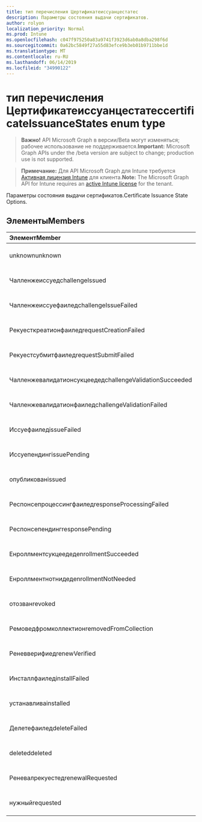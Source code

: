 ```yaml
---
title: тип перечисления Цертификатеиссуанцестатес
description: Параметры состояния выдачи сертификатов.
author: rolyon
localization_priority: Normal
ms.prod: Intune
ms.openlocfilehash: c047f975250a83a9741f3923d6ab0a8dba298f6d
ms.sourcegitcommit: 0a62bc5849f27a55d83efce9b3eb01b9711bbe1d
ms.translationtype: MT
ms.contentlocale: ru-RU
ms.lasthandoff: 06/14/2019
ms.locfileid: "34990122"
---
```

# <a name="certificateissuancestates-enum-type"></a><span data-ttu-id="20a4c-103">тип перечисления Цертификатеиссуанцестатес</span><span class="sxs-lookup"><span data-stu-id="20a4c-103">certificateIssuanceStates enum type</span></span>

> <span data-ttu-id="20a4c-104">**Важно!** API Microsoft Graph в версии/Beta могут изменяться; рабочее использование не поддерживается.</span><span class="sxs-lookup"><span data-stu-id="20a4c-104">**Important:** Microsoft Graph APIs under the /beta version are subject to change; production use is not supported.</span></span>

> <span data-ttu-id="20a4c-105">**Примечание:** Для API Microsoft Graph для Intune требуется [Активная лицензия Intune](https://go.microsoft.com/fwlink/?linkid=839381) для клиента.</span><span class="sxs-lookup"><span data-stu-id="20a4c-105">**Note:** The Microsoft Graph API for Intune requires an [active Intune license](https://go.microsoft.com/fwlink/?linkid=839381) for the tenant.</span></span>

<span data-ttu-id="20a4c-106">Параметры состояния выдачи сертификатов.</span><span class="sxs-lookup"><span data-stu-id="20a4c-106">Certificate Issuance State Options.</span></span>

## <a name="members"></a><span data-ttu-id="20a4c-107">Элементы</span><span class="sxs-lookup"><span data-stu-id="20a4c-107">Members</span></span>
|<span data-ttu-id="20a4c-108">Элемент</span><span class="sxs-lookup"><span data-stu-id="20a4c-108">Member</span></span>|<span data-ttu-id="20a4c-109">Значение</span><span class="sxs-lookup"><span data-stu-id="20a4c-109">Value</span></span>|<span data-ttu-id="20a4c-110">Описание</span><span class="sxs-lookup"><span data-stu-id="20a4c-110">Description</span></span>|
|:---|:---|:---|
|<span data-ttu-id="20a4c-111">unknown</span><span class="sxs-lookup"><span data-stu-id="20a4c-111">unknown</span></span>|<span data-ttu-id="20a4c-112">нуль</span><span class="sxs-lookup"><span data-stu-id="20a4c-112">0</span></span>|<span data-ttu-id="20a4c-113">Пока не задокументировано.</span><span class="sxs-lookup"><span data-stu-id="20a4c-113">Not yet documented</span></span>|
|<span data-ttu-id="20a4c-114">Чалленжеиссуед</span><span class="sxs-lookup"><span data-stu-id="20a4c-114">challengeIssued</span></span>|<span data-ttu-id="20a4c-115">1,1</span><span class="sxs-lookup"><span data-stu-id="20a4c-115">1</span></span>|<span data-ttu-id="20a4c-116">Пока не задокументировано.</span><span class="sxs-lookup"><span data-stu-id="20a4c-116">Not yet documented</span></span>|
|<span data-ttu-id="20a4c-117">Чалленжеиссуефаилед</span><span class="sxs-lookup"><span data-stu-id="20a4c-117">challengeIssueFailed</span></span>|<span data-ttu-id="20a4c-118">2</span><span class="sxs-lookup"><span data-stu-id="20a4c-118">2</span></span>|<span data-ttu-id="20a4c-119">Пока не задокументировано.</span><span class="sxs-lookup"><span data-stu-id="20a4c-119">Not yet documented</span></span>|
|<span data-ttu-id="20a4c-120">Рекуесткреатионфаилед</span><span class="sxs-lookup"><span data-stu-id="20a4c-120">requestCreationFailed</span></span>|<span data-ttu-id="20a4c-121">4</span><span class="sxs-lookup"><span data-stu-id="20a4c-121">3</span></span>|<span data-ttu-id="20a4c-122">Пока не задокументировано.</span><span class="sxs-lookup"><span data-stu-id="20a4c-122">Not yet documented</span></span>|
|<span data-ttu-id="20a4c-123">Рекуестсубмитфаилед</span><span class="sxs-lookup"><span data-stu-id="20a4c-123">requestSubmitFailed</span></span>|<span data-ttu-id="20a4c-124">SP4</span><span class="sxs-lookup"><span data-stu-id="20a4c-124">4</span></span>|<span data-ttu-id="20a4c-125">Пока не задокументировано.</span><span class="sxs-lookup"><span data-stu-id="20a4c-125">Not yet documented</span></span>|
|<span data-ttu-id="20a4c-126">Чалленжевалидатионсукцеедед</span><span class="sxs-lookup"><span data-stu-id="20a4c-126">challengeValidationSucceeded</span></span>|<span data-ttu-id="20a4c-127">17:00</span><span class="sxs-lookup"><span data-stu-id="20a4c-127">5</span></span>|<span data-ttu-id="20a4c-128">Пока не задокументировано.</span><span class="sxs-lookup"><span data-stu-id="20a4c-128">Not yet documented</span></span>|
|<span data-ttu-id="20a4c-129">Чалленжевалидатионфаилед</span><span class="sxs-lookup"><span data-stu-id="20a4c-129">challengeValidationFailed</span></span>|<span data-ttu-id="20a4c-130">6 </span><span class="sxs-lookup"><span data-stu-id="20a4c-130">6</span></span>|<span data-ttu-id="20a4c-131">Пока не задокументировано.</span><span class="sxs-lookup"><span data-stu-id="20a4c-131">Not yet documented</span></span>|
|<span data-ttu-id="20a4c-132">Иссуефаилед</span><span class="sxs-lookup"><span data-stu-id="20a4c-132">issueFailed</span></span>|<span data-ttu-id="20a4c-133">7 </span><span class="sxs-lookup"><span data-stu-id="20a4c-133">7</span></span>|<span data-ttu-id="20a4c-134">Пока не задокументировано.</span><span class="sxs-lookup"><span data-stu-id="20a4c-134">Not yet documented</span></span>|
|<span data-ttu-id="20a4c-135">Иссуепендинг</span><span class="sxs-lookup"><span data-stu-id="20a4c-135">issuePending</span></span>|<span data-ttu-id="20a4c-136">8 </span><span class="sxs-lookup"><span data-stu-id="20a4c-136">8</span></span>|<span data-ttu-id="20a4c-137">Пока не задокументировано.</span><span class="sxs-lookup"><span data-stu-id="20a4c-137">Not yet documented</span></span>|
|<span data-ttu-id="20a4c-138">опубликован</span><span class="sxs-lookup"><span data-stu-id="20a4c-138">issued</span></span>|<span data-ttu-id="20a4c-139">9 </span><span class="sxs-lookup"><span data-stu-id="20a4c-139">9</span></span>|<span data-ttu-id="20a4c-140">Пока не задокументировано.</span><span class="sxs-lookup"><span data-stu-id="20a4c-140">Not yet documented</span></span>|
|<span data-ttu-id="20a4c-141">Респонсепроцессингфаилед</span><span class="sxs-lookup"><span data-stu-id="20a4c-141">responseProcessingFailed</span></span>|<span data-ttu-id="20a4c-142">10 </span><span class="sxs-lookup"><span data-stu-id="20a4c-142">10</span></span>|<span data-ttu-id="20a4c-143">Пока не задокументировано.</span><span class="sxs-lookup"><span data-stu-id="20a4c-143">Not yet documented</span></span>|
|<span data-ttu-id="20a4c-144">Респонсепендинг</span><span class="sxs-lookup"><span data-stu-id="20a4c-144">responsePending</span></span>|<span data-ttu-id="20a4c-145">-11:00</span><span class="sxs-lookup"><span data-stu-id="20a4c-145">11</span></span>|<span data-ttu-id="20a4c-146">Пока не задокументировано.</span><span class="sxs-lookup"><span data-stu-id="20a4c-146">Not yet documented</span></span>|
|<span data-ttu-id="20a4c-147">Енроллментсукцеедед</span><span class="sxs-lookup"><span data-stu-id="20a4c-147">enrollmentSucceeded</span></span>|<span data-ttu-id="20a4c-148">12</span><span class="sxs-lookup"><span data-stu-id="20a4c-148">12</span></span>|<span data-ttu-id="20a4c-149">Пока не задокументировано.</span><span class="sxs-lookup"><span data-stu-id="20a4c-149">Not yet documented</span></span>|
|<span data-ttu-id="20a4c-150">Енроллментнотнидед</span><span class="sxs-lookup"><span data-stu-id="20a4c-150">enrollmentNotNeeded</span></span>|<span data-ttu-id="20a4c-151">13</span><span class="sxs-lookup"><span data-stu-id="20a4c-151">13</span></span>|<span data-ttu-id="20a4c-152">Пока не задокументировано.</span><span class="sxs-lookup"><span data-stu-id="20a4c-152">Not yet documented</span></span>|
|<span data-ttu-id="20a4c-153">отозван</span><span class="sxs-lookup"><span data-stu-id="20a4c-153">revoked</span></span>|<span data-ttu-id="20a4c-154">14</span><span class="sxs-lookup"><span data-stu-id="20a4c-154">14</span></span>|<span data-ttu-id="20a4c-155">Пока не задокументировано.</span><span class="sxs-lookup"><span data-stu-id="20a4c-155">Not yet documented</span></span>|
|<span data-ttu-id="20a4c-156">Ремоведфромколлектион</span><span class="sxs-lookup"><span data-stu-id="20a4c-156">removedFromCollection</span></span>|<span data-ttu-id="20a4c-157">означает</span><span class="sxs-lookup"><span data-stu-id="20a4c-157">15</span></span>|<span data-ttu-id="20a4c-158">Пока не задокументировано.</span><span class="sxs-lookup"><span data-stu-id="20a4c-158">Not yet documented</span></span>|
|<span data-ttu-id="20a4c-159">Реневверифиед</span><span class="sxs-lookup"><span data-stu-id="20a4c-159">renewVerified</span></span>|<span data-ttu-id="20a4c-160">столбцов</span><span class="sxs-lookup"><span data-stu-id="20a4c-160">16</span></span>|<span data-ttu-id="20a4c-161">Пока не задокументировано.</span><span class="sxs-lookup"><span data-stu-id="20a4c-161">Not yet documented</span></span>|
|<span data-ttu-id="20a4c-162">Инсталлфаилед</span><span class="sxs-lookup"><span data-stu-id="20a4c-162">installFailed</span></span>|<span data-ttu-id="20a4c-163">17</span><span class="sxs-lookup"><span data-stu-id="20a4c-163">17</span></span>|<span data-ttu-id="20a4c-164">Пока не задокументировано.</span><span class="sxs-lookup"><span data-stu-id="20a4c-164">Not yet documented</span></span>|
|<span data-ttu-id="20a4c-165">устанавлива</span><span class="sxs-lookup"><span data-stu-id="20a4c-165">installed</span></span>|<span data-ttu-id="20a4c-166">0,18</span><span class="sxs-lookup"><span data-stu-id="20a4c-166">18</span></span>|<span data-ttu-id="20a4c-167">Пока не задокументировано.</span><span class="sxs-lookup"><span data-stu-id="20a4c-167">Not yet documented</span></span>|
|<span data-ttu-id="20a4c-168">Делетефаилед</span><span class="sxs-lookup"><span data-stu-id="20a4c-168">deleteFailed</span></span>|<span data-ttu-id="20a4c-169">19</span><span class="sxs-lookup"><span data-stu-id="20a4c-169">19</span></span>|<span data-ttu-id="20a4c-170">Пока не задокументировано.</span><span class="sxs-lookup"><span data-stu-id="20a4c-170">Not yet documented</span></span>|
|<span data-ttu-id="20a4c-171">deleted</span><span class="sxs-lookup"><span data-stu-id="20a4c-171">deleted</span></span>|<span data-ttu-id="20a4c-172">двадцать</span><span class="sxs-lookup"><span data-stu-id="20a4c-172">20</span></span>|<span data-ttu-id="20a4c-173">Пока не задокументировано.</span><span class="sxs-lookup"><span data-stu-id="20a4c-173">Not yet documented</span></span>|
|<span data-ttu-id="20a4c-174">Реневалрекуестед</span><span class="sxs-lookup"><span data-stu-id="20a4c-174">renewalRequested</span></span>|<span data-ttu-id="20a4c-175">21</span><span class="sxs-lookup"><span data-stu-id="20a4c-175">21</span></span>|<span data-ttu-id="20a4c-176">Пока не задокументировано.</span><span class="sxs-lookup"><span data-stu-id="20a4c-176">Not yet documented</span></span>|
|<span data-ttu-id="20a4c-177">нужный</span><span class="sxs-lookup"><span data-stu-id="20a4c-177">requested</span></span>|<span data-ttu-id="20a4c-178">22</span><span class="sxs-lookup"><span data-stu-id="20a4c-178">22</span></span>|<span data-ttu-id="20a4c-179">Пока не задокументировано.</span><span class="sxs-lookup"><span data-stu-id="20a4c-179">Not yet documented</span></span>|





